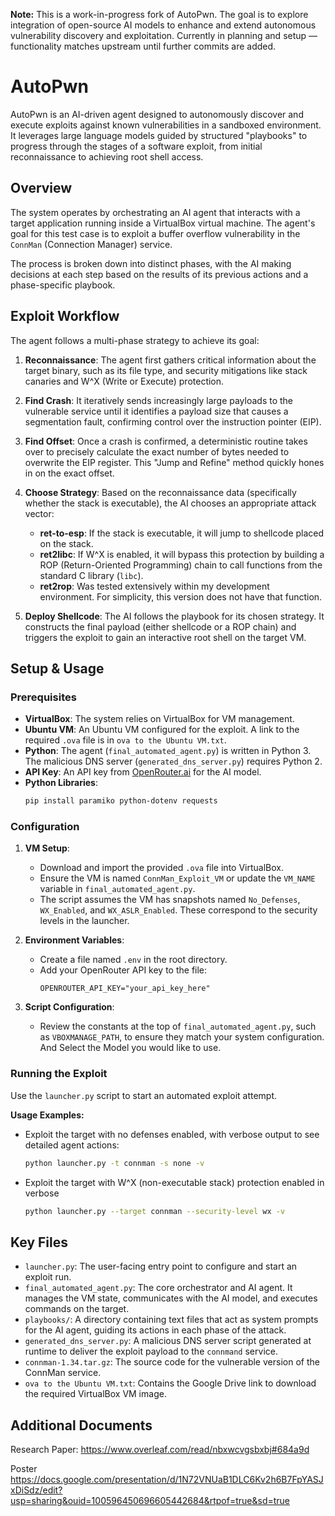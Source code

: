 **Note:** This is a work-in-progress fork of AutoPwn. The goal is to explore integration of open-source AI models to enhance and extend autonomous vulnerability discovery and exploitation. Currently in planning and setup — functionality matches upstream until further commits are added.


# AutoPwn
AutoPwn is an AI-driven agent designed to autonomously discover and execute exploits against known vulnerabilities in a sandboxed environment. It leverages large language models guided by structured "playbooks" to progress through the stages of a software exploit, from initial reconnaissance to achieving root shell access.

## Overview

The system operates by orchestrating an AI agent that interacts with a target application running inside a VirtualBox virtual machine. The agent's goal for this test case is to exploit a buffer overflow vulnerability in the `ConnMan` (Connection Manager) service.

The process is broken down into distinct phases, with the AI making decisions at each step based on the results of its previous actions and a phase-specific playbook.

## Exploit Workflow

The agent follows a multi-phase strategy to achieve its goal:

1.  **Reconnaissance**: The agent first gathers critical information about the target binary, such as its file type, and security mitigations like stack canaries and W^X (Write or Execute) protection.

2.  **Find Crash**: It iteratively sends increasingly large payloads to the vulnerable service until it identifies a payload size that causes a segmentation fault, confirming control over the instruction pointer (EIP).

3.  **Find Offset**: Once a crash is confirmed, a deterministic routine takes over to precisely calculate the exact number of bytes needed to overwrite the EIP register. This "Jump and Refine" method quickly hones in on the exact offset.

4.  **Choose Strategy**: Based on the reconnaissance data (specifically whether the stack is executable), the AI chooses an appropriate attack vector:
    *   **ret-to-esp**: If the stack is executable, it will jump to shellcode placed on the stack.
    *   **ret2libc**: If W^X is enabled, it will bypass this protection by building a ROP (Return-Oriented Programming) chain to call functions from the standard C library (`libc`).
    *   **ret2rop**: Was tested extensively within my development environment. For simplicity, this version does not have that function. 

5.  **Deploy Shellcode**: The AI follows the playbook for its chosen strategy. It constructs the final payload (either shellcode or a ROP chain) and triggers the exploit to gain an interactive root shell on the target VM.

## Setup & Usage

### Prerequisites
*   **VirtualBox**: The system relies on VirtualBox for VM management.
*   **Ubuntu VM**: An Ubuntu VM configured for the exploit. A link to the required `.ova` file is in `ova to the Ubuntu VM.txt`.
*   **Python**: The agent (`final_automated_agent.py`) is written in Python 3. The malicious DNS server (`generated_dns_server.py`) requires Python 2.
*   **API Key**: An API key from [OpenRouter.ai](https://openrouter.ai/) for the AI model.
*   **Python Libraries**:
    ```bash
    pip install paramiko python-dotenv requests
    ```

### Configuration

1.  **VM Setup**:
    *   Download and import the provided `.ova` file into VirtualBox.
    *   Ensure the VM is named `ConnMan_Exploit_VM` or update the `VM_NAME` variable in `final_automated_agent.py`.
    *   The script assumes the VM has snapshots named `No_Defenses`, `WX_Enabled`, and `WX_ASLR_Enabled`. These correspond to the security levels in the launcher.

2.  **Environment Variables**:
    *   Create a file named `.env` in the root directory.
    *   Add your OpenRouter API key to the file:
        ```
        OPENROUTER_API_KEY="your_api_key_here"
        ```

3.  **Script Configuration**:
    *   Review the constants at the top of `final_automated_agent.py`, such as `VBOXMANAGE_PATH`, to ensure they match your system configuration. And Select the Model you would like to use. 

### Running the Exploit

Use the `launcher.py` script to start an automated exploit attempt.

**Usage Examples:**

*   Exploit the target with no defenses enabled, with verbose output to see detailed agent actions:
    ```bash
    python launcher.py -t connman -s none -v
    ```

*   Exploit the target with W^X (non-executable stack) protection enabled in verbose
    ```bash
    python launcher.py --target connman --security-level wx -v
    ```

## Key Files

*   `launcher.py`: The user-facing entry point to configure and start an exploit run.
*   `final_automated_agent.py`: The core orchestrator and AI agent. It manages the VM state, communicates with the AI model, and executes commands on the target.
*   `playbooks/`: A directory containing text files that act as system prompts for the AI agent, guiding its actions in each phase of the attack.
*   `generated_dns_server.py`: A malicious DNS server script generated at runtime to deliver the exploit payload to the `connmand` service.
*   `connman-1.34.tar.gz`: The source code for the vulnerable version of the ConnMan service.
*   `ova to the Ubuntu VM.txt`: Contains the Google Drive link to download the required VirtualBox VM image.


## Additional Documents
Research Paper:
https://www.overleaf.com/read/nbxwcvgsbxbj#684a9d

Poster
https://docs.google.com/presentation/d/1N72VNUaB1DLC6Kv2h6B7FpYASJxDiSdz/edit?usp=sharing&ouid=100596450696605442684&rtpof=true&sd=true
